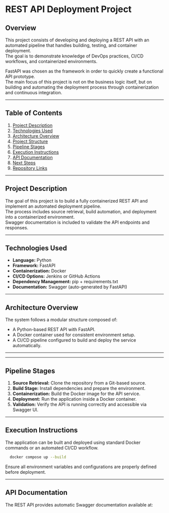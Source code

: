# REST API Deployment Project

## Overview

This project consists of developing and deploying a REST API with an automated pipeline that handles building, testing, and container deployment.  
The goal is to demonstrate knowledge of DevOps practices, CI/CD workflows, and containerized environments.

FastAPI was chosen as the framework in order to quickly create a functional API prototype.  
The main focus of this project is not on the business logic itself, but on building and automating the deployment process through containerization and continuous integration.

---

## Table of Contents

1. [Project Description](#project-description)
2. [Technologies Used](#technologies-used)
3. [Architecture Overview](#architecture-overview)
4. [Project Structure](#project-structure)
5. [Pipeline Stages](#pipeline-stages)
6. [Execution Instructions](#execution-instructions)
7. [API Documentation](#api-documentation)
8. [Next Steps](#next-steps)
9. [Repository Links](#repository-links)

---

## Project Description

The goal of this project is to build a fully containerized REST API and implement an automated deployment pipeline.  
The process includes source retrieval, build automation, and deployment into a containerized environment.  
Swagger documentation is included to validate the API endpoints and responses.

---

## Technologies Used

- **Language:** Python  
- **Framework:** FastAPI  
- **Containerization:** Docker  
- **CI/CD Options:** Jenkins or GitHub Actions  
- **Dependency Management:** pip + requirements.txt  
- **Documentation:** Swagger (auto-generated by FastAPI)

---

## Architecture Overview

The system follows a modular structure composed of:
- A Python-based REST API with FastAPI.
- A Docker container used for consistent environment setup.
- A CI/CD pipeline configured to build and deploy the service automatically.

---
<!--
## Project Structure

- **/src** — Contains the application source code.  
- **/docker** — Contains Docker-related configuration files.  
- **/ci-cd** — Contains Jenkinsfile or GitHub Actions workflow files.  
- **/docs** — Documentation, including Swagger configuration and endpoint descriptions.  


-->
---

## Pipeline Stages

1. **Source Retrieval:** Clone the repository from a Git-based source.  
2. **Build Stage:** Install dependencies and prepare the environment.  
3. **Containerization:** Build the Docker image for the API service.  
4. **Deployment:** Run the application inside a Docker container.  
5. **Validation:** Verify the API is running correctly and accessible via Swagger UI.

---

## Execution Instructions

The application can be built and deployed using standard Docker commands or an automated CI/CD workflow.  

```bash
  docker compose up --build
```

Ensure all environment variables and configurations are properly defined before deployment.

---

## API Documentation

The REST API provides automatic Swagger documentation available at:

